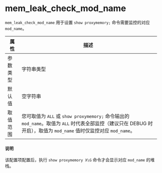 # mem_leak_check_mod_name

`mem_leak_check_mod_name` 用于设置 `show proxymemory;` 命令需要监控的对应 `mod_name`。

|  属性    | 描述     |
|----------|---------|
| 参数类型 |   字符串类型      |
| 默认值   | 空字符串     |
| 取值范围 | 您可取值为 `ALL` 或 `show proxymemory;` 命令输出的 `mod_name`。取值为 `ALL` 时代表全部监控（建议只在 DEBUG 时开启），取值为 `mod_name` 值时仅监控对应 `mod_name`。  |

<main id="notice" type='explain'>
  <h4>说明</h4>
  <p>该配置项配置后，执行 <code>show proxymemory X\G</code> 命令才会显示对应 <code>mod_name</code> 的堆栈。</p>
</main>

